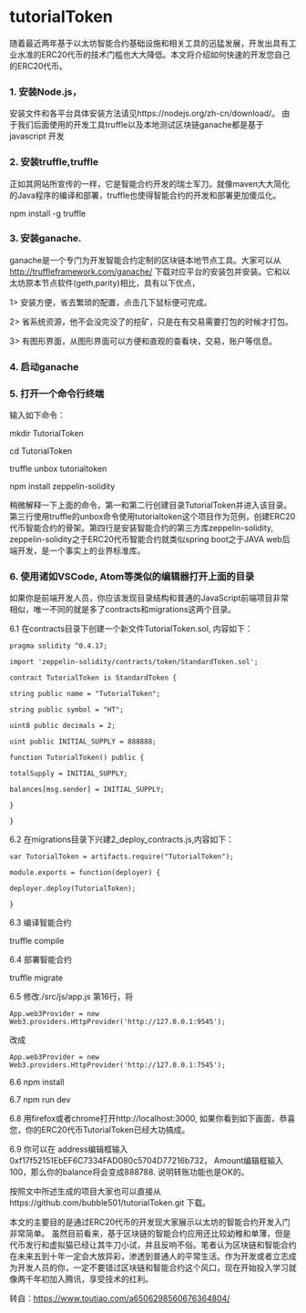 # tutorialToken

随着最近两年基于以太坊智能合约基础设施和相关工具的迅猛发展，开发出具有工业水准的ERC20代币的技术门槛也大大降低。本文将介绍如何快速的开发您自己的ERC20代币。

### 1. 安装Node.js，

安装文件和各平台具体安装方法请见https://nodejs.org/zh-cn/download/。 由于我们后面使用的开发工具truffle以及本地测试区块链ganache都是基于javascript 开发

### 2. 安装truffle,truffle

正如其网站所宣传的一样，它是智能合约开发的瑞士军刀。就像maven大大简化的Java程序的编译和部署，truffle也使得智能合约的开发和部署更加傻瓜化。

npm install -g truffle

### 3. 安装ganache. 

ganache是一个专门为开发智能合约定制的区块链本地节点工具。大家可以从 http://truffleframework.com/ganache/ 下载对应平台的安装包并安装。它和以太坊原本节点软件(geth,parity)相比，具有以下优点，

  1> 安装方便，省去繁琐的配置，点击几下鼠标便可完成。

  2> 省系统资源，他不会没完没了的挖矿，只是在有交易需要打包的时候才打包。

  3> 有图形界面，从图形界面可以方便和直观的查看块，交易，账户等信息。

### 4. 启动ganache

### 5. 打开一个命令行终端

输入如下命令：

mkdir TutorialToken

cd TutorialToken

truffle unbox tutorialtoken

npm install zeppelin-solidity

稍微解释一下上面的命令，第一和第二行创建目录TutorialToken并进入该目录。第三行使用truffle的unbox命令使用tutorialtoken这个项目作为范例，创建ERC20代币智能合约的骨架。第四行是安装智能合约的第三方库zeppelin-solidity, zeppelin-solidity之于ERC20代币智能合约就类似spring boot之于JAVA web后端开发，是一个事实上的业界标准库。

### 6. 使用诸如VSCode, Atom等类似的编辑器打开上面的目录

如果你是前端开发人员，你应该发现目录结构和普通的JavaScript前端项目非常相似，唯一不同的就是多了contracts和migrations这两个目录。

6.1 在contracts目录下创建一个新文件TutorialToken.sol, 内容如下：


```
pragma solidity ^0.4.17;

import 'zeppelin-solidity/contracts/token/StandardToken.sol';

contract TutorialToken is StandardToken {

string public name = "TutorialToken";

string public symbol = "HT";

uint8 public decimals = 2;

uint public INITIAL_SUPPLY = 888888;

function TutorialToken() public {

totalSupply = INITIAL_SUPPLY;

balances[msg.sender] = INITIAL_SUPPLY;

}

}

```

6.2 在migrations目录下兴建2_deploy_contracts.js,内容如下：

```
var TutorialToken = artifacts.require("TutorialToken");

module.exports = function(deployer) {

deployer.deploy(TutorialToken);

}

```

6.3 编译智能合约

truffle compile

6.4 部署智能合约

truffle migrate

6.5 修改./src/js/app.js 第16行，将

```
App.web3Provider = new Web3.providers.HttpProvider('http://127.0.0.1:9545');
```
改成

```
App.web3Provider = new Web3.providers.HttpProvider('http://127.0.0.1:7545');
```

6.6 npm install

6.7 npm run dev

6.8 用firefox或者chrome打开http://localhost:3000, 如果你看到如下画面，恭喜您，你的ERC20代币TutorialToken已经大功搞成。

6.9 你可以在 address编辑框输入0xf17f52151EbEF6C7334FAD080c5704D77216b732， Amount编辑框输入100，那么你的balance将会变成888788. 说明转账功能也是OK的。

按照文中所述生成的项目大家也可以直接从https://github.com/bubble501/tutorialToken.git 下载。

本文的主要目的是通过ERC20代币的开发现大家展示以太坊的智能合约开发入门非常简单。 虽然目前看来，基于区块链的智能合约应用还比较幼稚和单薄，但是代币发行和虚拟猫已经让其牛刀小试，并且反响不俗。笔者认为区块链和智能合约在未来五到十年一定会大放异彩，渗透到普通人的平常生活。作为开发或者立志成为开发人员的你，一定不要错过区块链和智能合约这个风口，现在开始投入学习就像两千年初加入腾讯，享受技术的红利。

转自：https://www.toutiao.com/a6506298560676364804/
